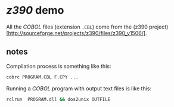 # _z390_ demo

All the _COBOL_ files (extension `.CBL`) come from the (z390 project)[http://sourceforge.net/projects/z390/files/z390_v1506/].

## notes

Compilation process is something like this:

```sh
cobrc PROGRAM.CBL F.CPY ...
```

Running a _COBOL_ program with output text files is like this:

```sh
rclrun  PROGRAM.dll && dos2unix OUTFILE
```
